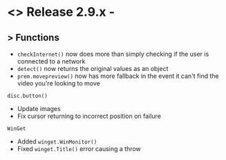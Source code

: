 # <> Release 2.9.x - 

## > Functions
- `checkInternet()` now does more than simply checking if the user is connected to a network
- `detect()` now returns the original values as an object
- `prem.movepreview()` now has more fallback in the event it can't find the video you're looking to move

`disc.button()`
- Update images
- Fix cursor returning to incorrect position on failure

`WinGet`
- Added `winget.WinMonitor()`
- Fixed `winget.Title()` error causing a throw